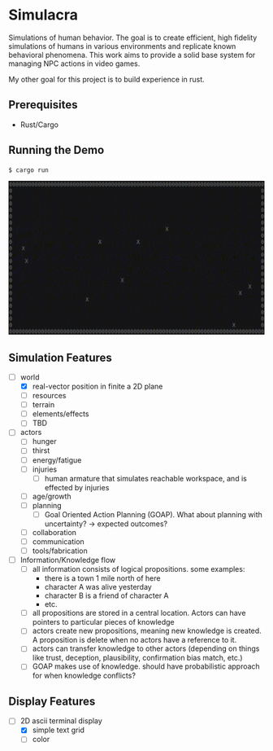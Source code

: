 # Simulacra
Simulations of human behavior. The goal is to create efficient, high fidelity simulations of humans in various environments and replicate known behavioral phenomena. This work aims to provide a solid base system for managing NPC actions in video games.

My other goal for this project is to build experience in rust.

## Prerequisites
- Rust/Cargo

## Running the Demo

```bash
$ cargo run
```

![demo](assets/demo.gif)

## Simulation Features
- [ ] world
    - [x] real-vector position in finite a 2D plane
    - [ ] resources
    - [ ] terrain
    - [ ] elements/effects
    - [ ] TBD 
- [ ] actors
    - [ ] hunger
    - [ ] thirst
    - [ ] energy/fatigue
    - [ ] injuries
        - [ ] human armature that simulates reachable workspace, and is effected by injuries
    - [ ] age/growth
    - [ ] planning
        - [ ] Goal Oriented Action Planning (GOAP). What about planning with uncertainty? -> expected outcomes?
    - [ ] collaboration
    - [ ] communication
    - [ ] tools/fabrication
- [ ] Information/Knowledge flow
    - [ ] all information consists of logical propositions. some examples:
        - there is a town 1 mile north of here
        - character A was alive yesterday
        - character B is a friend of character A
        - etc.
    - [ ] all propositions are stored in a central location. Actors can have pointers to particular pieces of knowledge
    - [ ] actors create new propositions, meaning new knowledge is created. A proposition is delete when no actors have a reference to it.
    - [ ] actors can transfer knowledge to other actors (depending on things like trust, deception, plausibility, confirmation bias match, etc.)
    - [ ] GOAP makes use of knowledge. should have probabilistic approach for when knowledge conflicts?
## Display Features
- [ ] 2D ascii terminal display
    - [x] simple text grid
    - [ ] color